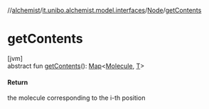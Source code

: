 //[alchemist](../../../index.md)/[it.unibo.alchemist.model.interfaces](../index.md)/[Node](index.md)/[getContents](get-contents.md)

# getContents

[jvm]\
abstract fun [getContents](get-contents.md)(): [Map](https://docs.oracle.com/javase/8/docs/api/java/util/Map.html)<[Molecule](../-molecule/index.md), [T](index.md)>

#### Return

the molecule corresponding to the i-th position

